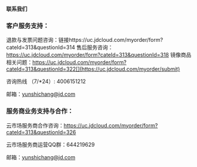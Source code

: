 **联系我们**

### **客户服务支持：**

退款与发票问题咨询：链接https://uc.jdcloud.com/myorder/form?cateId=313&questionId=314
售后服务咨询：https://uc.jdcloud.com/myorder/form?cateId=313&questionId=318
镜像商品相关问题：https://uc.jdcloud.com/myorder/form?cateId=313&questionId=322[](https://uc.jdcloud.com/myorder/submit)

咨询热线 （7/*24）: 4006151212

邮箱：[yunshichang@jd.com](mailto:yunshichang@jd.com)

### **服务商业务****支持****与合作：**

云市场服务商合作咨询：https://uc.jdcloud.com/myorder/form?cateId=313&questionId=326

云市场服务商运营QQ群：644219629

邮箱：[yunshichang@jd.com](mailto:yunshichang@jd.com)
